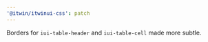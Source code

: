 ```yaml
---
'@itwin/itwinui-css': patch
---
```


Borders for `iui-table-header` and `iui-table-cell` made more subtle.
